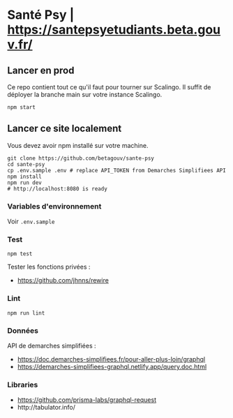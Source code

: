 # Santé Psy | https://santepsyetudiants.beta.gouv.fr/

## Lancer en prod
Ce repo contient tout ce qu'il faut pour tourner sur Scalingo. Il suffit de déployer la branche main sur votre instance Scalingo.

```
npm start
```

## Lancer ce site localement
Vous devez avoir npm installé sur votre machine.

```
git clone https://github.com/betagouv/sante-psy
cd sante-psy
cp .env.sample .env # replace API_TOKEN from Demarches Simplifiees API
npm install
npm run dev
# http://localhost:8080 is ready
```

### Variables d'environnement
Voir `.env.sample`

### Test
```
npm test
```

Tester les fonctions privées :
* https://github.com/jhnns/rewire

### Lint 
```
npm run lint
```

### Données
API de demarches simplifiées :
* https://doc.demarches-simplifiees.fr/pour-aller-plus-loin/graphql
* https://demarches-simplifiees-graphql.netlify.app/query.doc.html
### Libraries
* https://github.com/prisma-labs/graphql-request
* <table> http://tabulator.info/
